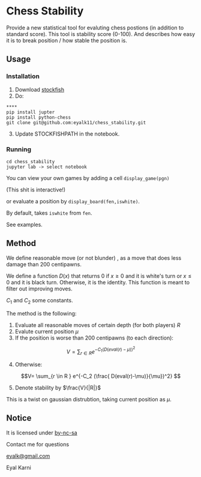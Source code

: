 # Chess Stability
Provide a new statistical tool for evaluting chess postions (in addition to standard score).
This tool is stability score (0-100). And describes how easy it is to break position / how stable the position is.   

## Usage

### Installation 

1. Download [stockfish](https://stockfishchess.org/download/)
2. Do:
```
****
pip install jupter
pip install python-chess
git clone git@github.com:eyalk11/chess_stability.git
```
3. Update STOCKFISHPATH in the notebook. 

### Running 

```
cd chess_stability 
jupyter lab -> select notebook
```

You can view your own games by adding a cell `display_game(pgn)`

(This shit is  interactive!) 

or evaluate a position by `display_board(fen,iswhite)`.

By default, takes `iswhite` from `fen`. 

See examples.

## Method

We define reasonable move (or not blunder) , as a move that does less damage than 200 centipawns.

We define a function $D(x)$ that returns $0$ if $x \ge 0$ and it is white's turn or $x \le 0$ and it is black turn. Otherwise, it is the identity. 
This function is meant to filter out improving moves. 

$C_1$ and $C_2$ some constants. 

The method is the following: 

1. Evaluate all reasonable moves of certain depth (for both players) $R$
2. Evalute current position $\mu$ 
3. If the position is worse than 200 centipawns (to each direction):

$$V= \sum_{r \in R } e^{-C_1 (D(eval(r)-\mu))^2} $$

4. Otherwise:

$$V= \sum_{r \in R } e^{-C_2 (\frac{ D(eval(r)-\mu)}{\mu})^2} $$

5. Denote stability by $\frac{V}{|R|}$

This is a twist on gaussian distrubtion, taking current position as $\mu$. 


## Notice

It is licensed under [by-nc-sa](https://creativecommons.org/licenses/by-nc-sa/4.0/)

Contact me for questions

eyalk@gmail.com 

Eyal Karni

   
   
